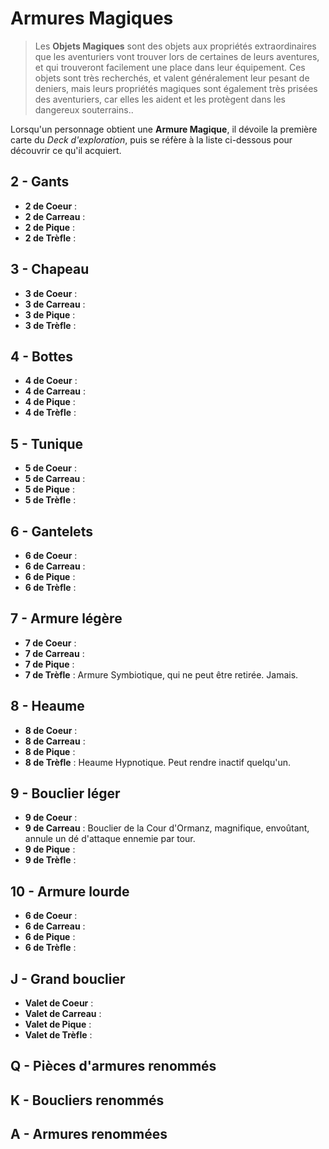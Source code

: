# Armures Magiques

> Les **Objets Magiques** sont des objets aux propriétés extraordinaires que les aventuriers vont trouver lors de certaines de leurs aventures, et qui trouveront facilement une place dans leur équipement. Ces objets sont très recherchés, et valent généralement leur pesant de deniers, mais leurs propriétés magiques sont également très prisées des aventuriers, car elles les aident et les protègent dans les dangereux souterrains..

Lorsqu'un personnage obtient une **Armure Magique**, il dévoile la première carte du _Deck d'exploration_, puis se réfère à la liste ci-dessous pour découvrir ce qu'il acquiert.

## 2 - Gants

* **2 de Coeur** :
* **2 de Carreau** :
* **2 de Pique** :
* **2 de Trèfle** :

## 3 - Chapeau

* **3 de Coeur** :
* **3 de Carreau** :
* **3 de Pique** :
* **3 de Trèfle** :

## 4 - Bottes

* **4 de Coeur** :
* **4 de Carreau** :
* **4 de Pique** :
* **4 de Trèfle** :

## 5 - Tunique

* **5 de Coeur** :
* **5 de Carreau** :
* **5 de Pique** :
* **5 de Trèfle** :

## 6 - Gantelets

* **6 de Coeur** :
* **6 de Carreau** :
* **6 de Pique** :
* **6 de Trèfle** :

## 7 - Armure légère

* **7 de Coeur** :
* **7 de Carreau** :
* **7 de Pique** :
* **7 de Trèfle** : Armure Symbiotique, qui ne peut être retirée. Jamais.

## 8 - Heaume

* **8 de Coeur** :
* **8 de Carreau** :
* **8 de Pique** :
* **8 de Trèfle** : Heaume Hypnotique. Peut rendre inactif quelqu'un.

## 9 - Bouclier léger

* **9 de Coeur** :
* **9 de Carreau** : Bouclier de la Cour d'Ormanz, magnifique, envoûtant, annule un dé d'attaque ennemie par tour.
* **9 de Pique** :
* **9 de Trèfle** :

## 10 - Armure lourde

* **6 de Coeur** :
* **6 de Carreau** :
* **6 de Pique** :
* **6 de Trèfle** :

## J - Grand bouclier

* **Valet de Coeur** :
* **Valet de Carreau** :
* **Valet de Pique** :
* **Valet de Trèfle** :

## Q - Pièces d'armures renommés

## K - Boucliers renommés

## A - Armures renommées
